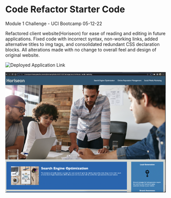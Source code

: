 # Code Refactor Starter Code
Module 1 Challenge - UCI Bootcamp 05-12-22

Refactored client website(Horiseon) for ease of reading and editing in future applications. Fixed code with incorrect syntax, non-working links, added alternative titles to img tags, and consolidated redundant CSS declaration blocks. All alterations made with no change to overall feel and design of original website. 

![Deployed Application Link](https://parinthalangdee.github.io/Module-1-Challenge/)

![Application Screenshot](./Module%201%20Challenge%20Screenshot.png)